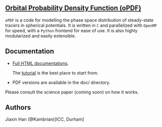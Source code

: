 ## [Orbital Probability Density Function (oPDF)](http://kambrian.github.io/oPDF)
`oPDF` is a code for modelling the phase space distribution of steady-state tracers in spherical potentials. It is written in `C` and parallelized with `OpenMP` for speed, with a `Python` frontend for ease of use. It is also highly modularized and easily extensible.

## Documentation

- [Full HTML documentations](http://kambrian.github.io/oPDF/doc). 

  The [tutorial](http://kambrian.github.io/oPDF/doc/tutorial) is the best place to start from. 

- PDF versions are available in the doc/ directory.

Please consult the science paper (coming soon) on how it works. 

## Authors
Jiaxin Han (@Kambrian)[ICC, Durham]
